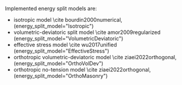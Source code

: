 Implemented energy split models are:
- isotropic model \cite bourdin2000numerical, (energy_split_model="Isotropic")
- volumetric-deviatoric split model \cite amor2009regularized (energy_split_model="VolumetricDeviatoric")
- effective stress model \cite wu2017unified (energy_split_model="EffectiveStress")
- orthotropic volumetric-deviatoric model \cite ziaei2022orthogonal, (energy_split_model="OrthoVolDev")
- orthotropic no-tension model \cite ziaei2022orthogonal, (energy_split_model="OrthoMasonry")
